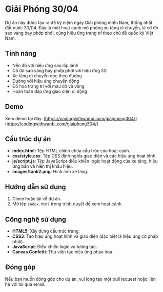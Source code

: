 # Giải Phóng 30/04

Dự án này được tạo ra để kỷ niệm ngày Giải phóng miền Nam, thống nhất đất nước 30/04. Đây là một hoạt cảnh mô phỏng xe tăng di chuyển, lá cờ đỏ sao vàng bay phớp phới, cùng hiệu ứng trang trí theo chủ đề quốc kỳ Việt Nam.

## Tính năng

- Nền đỏ với hiệu ứng sao lấp lánh 
- Cờ đỏ sao vàng bay phớp phới với hiệu ứng 3D
- Xe tăng di chuyển dọc theo đường
- Đường với hiệu ứng chuyển động
- Đồ họa trang trí với màu đỏ và vàng
- Hoàn toàn đáp ứng giao diện di động

## Demo

Xem demo tại đây: [https://codingwithwanbi.com/giaiphong304/](https://codingwithwanbi.com/giaiphong304/)

## Cấu trúc dự án

- **index.html**: Tệp HTML chính chứa cấu trúc của hoạt cảnh.
- **css/style.css**: Tệp CSS định nghĩa giao diện và các hiệu ứng hoạt hình.
- **js/script.js**: Tệp JavaScript điều khiển logic hoạt động của xe tăng, hiệu ứng bắn và hiển thị khẩu hiệu.
- **images/tank2.png**: Hình ảnh xe tăng.

## Hướng dẫn sử dụng

1. Clone hoặc tải về dự án.
2. Mở tệp `index.html` trong trình duyệt để xem hoạt cảnh.

## Công nghệ sử dụng

- **HTML5**: Xây dựng cấu trúc trang.
- **CSS3**: Tạo hiệu ứng hoạt hình và giao diện (đặc biệt là hiệu ứng cờ phấp phới).
- **JavaScript**: Điều khiển logic và tương tác.
- **Canvas Confetti**: Thư viện tạo hiệu ứng pháo hoa.

## Đóng góp

Nếu bạn muốn đóng góp cho dự án, vui lòng tạo một pull request hoặc liên hệ với tôi qua email.